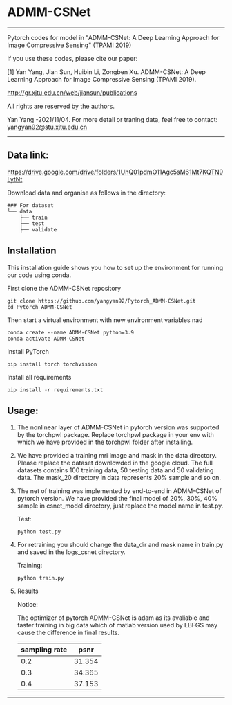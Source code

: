 # ADMM-CSNet

***********************************************************************************************************

Pytorch codes for model in "ADMM-CSNet: A Deep Learning Approach for Image Compressive Sensing" (TPAMI 2019)
 
If you use these codes, please cite our paper:

[1] Yan Yang, Jian Sun, Huibin Li, Zongben Xu. ADMM-CSNet: A Deep Learning Approach for Image Compressive Sensing (TPAMI 2019).

http://gr.xjtu.edu.cn/web/jiansun/publications

All rights are reserved by the authors.

Yan Yang -2021/11/04. For more detail or traning data, feel free to contact: yangyan92@stu.xjtu.edu.cn


***********************************************************************************************************



## Data link: 
https://drive.google.com/drive/folders/1UhQ01pdmO11Agc5sM61Mt7KQTN9LytNt

Download data and organise as follows in the directory:
```
### For dataset         
└── data
    ├── train
    ├── test
    ├── validate
```
## Installation
This installation guide shows you how to set up the environment for running our code using conda.

First clone the ADMM-CSNet repository
```
git clone https://github.com/yangyan92/Pytorch_ADMM-CSNet.git
cd Pytorch_ADMM-CSNet
```
Then start a virtual environment with new environment variables nad
```
conda create --name ADMM-CSNet python=3.9
conda activate ADMM-CSNet 
```
Install PyTorch 
```
pip install torch torchvision
```
Install all requirements
```
pip install -r requirements.txt
```

## Usage:

1. The nonlinear layer of ADMM-CSNet in pytorch version was supported by the torchpwl package. Replace torchpwl package in your env with which we have provided in the torchpwl folder after installing. 

2. We have provided a training mri image and mask in the data directory. Please replace the dataset downlowded in the google cloud.
   The full datasets contains 100 training data, 50 testing data and 50 validating data.
   The mask_20 directory in data represents 20% sample and so on.

3. The net of training was implemented by end-to-end in ADMM-CSNet of pytorch version. We have provided the final model of 20%, 30%, 40% sample in csnet_model directory, just replace the model name in test.py.

	Test:
	```
	python test.py
	```
 
4. For retraining you should change the data_dir and mask name in train.py and saved in the logs_csnet directory.  

	Training:
	```
	python train.py
	```
 
5. Results


	Notice:

	The optimizer of pytorch ADMM-CSNet is adam as its avaliable and faster training in big data which of matlab version used by LBFGS may cause the difference in final results.

	| sampling rate | psnr |
	| ------ | ------ |
	| 0.2 | 31.354 |
	| 0.3 | 34.365 |
	| 0.4 | 37.153 |
***********************************************************************************************************

